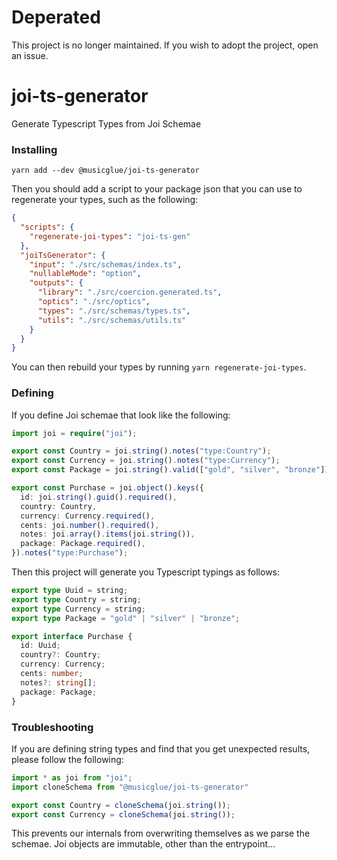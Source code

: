 # Deperated

This project is no longer maintained. If you wish to adopt the project, open an issue.

# joi-ts-generator

Generate Typescript Types from Joi Schemae

### Installing

```
yarn add --dev @musicglue/joi-ts-generator
```

Then you should add a script to your package json that you can use to regenerate your types,
such as the following:

```json
{
  "scripts": {
    "regenerate-joi-types": "joi-ts-gen"
  },
  "joiTsGenerator": {
    "input": "./src/schemas/index.ts",
    "nullableMode": "option",
    "outputs": {
      "library": "./src/coercion.generated.ts",
      "optics": "./src/optics",
      "types": "./src/schemas/types.ts",
      "utils": "./src/schemas/utils.ts"
    }
  }
}
```

You can then rebuild your types by running `yarn regenerate-joi-types`.

### Defining

If you define Joi schemae that look like the following:

```ts
import joi = require("joi");

export const Country = joi.string().notes("type:Country");
export const Currency = joi.string().notes("type:Currency");
export const Package = joi.string().valid(["gold", "silver", "bronze"]).notes("type:Package");

export const Purchase = joi.object().keys({
  id: joi.string().guid().required(),
  country: Country,
  currency: Currency.required(),
  cents: joi.number().required(),
  notes: joi.array().items(joi.string()),
  package: Package.required(),
}).notes("type:Purchase");
```

Then this project will generate you Typescript typings as follows:

```ts
export type Uuid = string;
export type Country = string;
export type Currency = string;
export type Package = "gold" | "silver" | "bronze";

export interface Purchase {
  id: Uuid;
  country?: Country;
  currency: Currency;
  cents: number;
  notes?: string[];
  package: Package;
}
```

### Troubleshooting

If you are defining string types and find that you get unexpected results, please follow the following:

```ts
import * as joi from "joi";
import cloneSchema from "@musicglue/joi-ts-generator"

export const Country = cloneSchema(joi.string());
export const Currency = cloneSchema(joi.string());
```

This prevents our internals from overwriting themselves as we parse the schemae. Joi objects are immutable,
other than the entrypoint...
